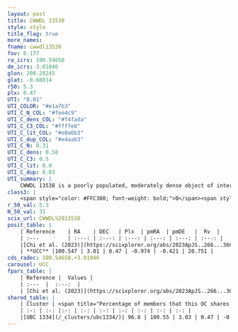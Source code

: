 ```yaml
---
layout: post
title: CWWDL 13538
style: style
title_flag: true
more_names: 
fname: cwwdl13538
fov: 0.177
ra_icrs: 100.54658
de_icrs: 3.01046
glon: 209.20245
glat: -0.68014
r50: 5.3
plx: 0.47
UTI: "0.01"
UTI_COLOR: "#e1a7b3"
UTI_C_N_COL: "#fee4c9"
UTI_C_dens_COL: "#f4fada"
UTI_C_C3_COL: "#ffffe8"
UTI_C_lit_COL: "#e0a6b3"
UTI_C_dup_COL: "#e4aab3"
UTI_C_N: 0.31
UTI_C_dens: 0.58
UTI_C_C3: 0.5
UTI_C_lit: 0.0
UTI_C_dup: 0.03
UTI_summary: |
    CWWDL 13538 is a poorly populated, moderately dense object of intermediate C3 quality. It was recently reported in the literature.<br><br><span style="color: #99180f; font-weight: bold;">Warning: </span>This is very likely a duplicate object, which shares a large percentage of members with at least one previously reported entry.
class3: |
    <span style="color: #FFC300; font-weight: bold;">B</span><span style="color: #FFC300; font-weight: bold;">B</span>
r_50_val: 5.3
N_50_val: 31
scix_url: CWWDL%2013538
posit_table: |
    | Reference    | RA    | DEC   | Plx  | pmRA  | pmDE   |  Rv  |
    | :---         | :---: | :---: | :---: | :---: | :---: | :---: |
    |[Chi et al. (2023)](https://scixplorer.org/abs/2023ApJS..266...36C) | 100.574 | 2.978 | 0.464 | -0.958 | -0.434 | 20.751 |
    | **UCC** |100.547 | 3.01 | 0.47 | -0.974 | -0.421 | 20.751 | 
cds_radec: 100.54658,+3.01046
carousel: UCC
fpars_table: |
    | Reference |  Values |
    | :---  |  :---:  |
    | [Chi et al. (2023)](https://scixplorer.org/abs/2023ApJS..266...36C) | `logAge=6.41, Z=-0.28` |
shared_table: |
    | Cluster | <span title="Percentage of members that this OC shares with the ones listed">%</span>   | RA   | DEC   | Plx   | pmRA  | pmDE  | Rv | UTI |
    | :-: | :-: |:-: | :-: | :-: | :-: | :-: | :-: | :-: |
    |[UBC 1334](/_clusters/ubc1334/)| 96.8 | 100.55 | 3.03 | 0.47 | -0.98 | -0.42 | -6.58 |0.58 |
---
```

